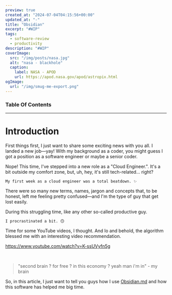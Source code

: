 ```yaml
---
preview: true
created_at: "2024-07-04T04:15:56+00:00"
updated_at: "-"
title: "Obsidian"
excerpt: "#WIP"
tags:
  - software-review
  - productivity
description: "#WIP"
coverImage:
  src: "/img/posts/nasa.jpg"
  alt: "nasa - blackhole"
  caption:
    label: NASA - APOD
    url: https://apod.nasa.gov/apod/astropix.html
ogImage:
  url: "/img/smug-me-export.png"
---
```


### Table Of Contents

---

# Introduction

First things first, I just want to share some exciting news with you all. I landed a new job—yay! With my background as a coder, you might guess I got a position as a software engineer or maybe a senior coder.

Nope! This time, I've stepped into a new role as a "Cloud Engineer.". It's a bit outside my comfort zone, but, uh, hey, it's still tech-related... right?

```text
My first week as a cloud engineer was a total beatdown. ✨
```

There were so many new terms, names, jargon and concepts that, to be honest, left me feeling pretty confused—and I'm the type of guy that get lost easily.

During this struggling time, like any other so-called productive guy.

```text
I procrastinated a bit. 🙃
```

Time for some YouTube videos, I thought. And lo and behold, the algorithm blessed me with an interesting video recommendation.

<!-- TODO: iframe this -->

https://www.youtube.com/watch?v=K-ssUVyfn5g

&nbsp;

> "second brain ? for free ? in this economy ? yeah man i'm in" - my brain

So, in this article, I just want to tell you guys how I use [Obsidian.md](https://obsidian.md/) and how this software has helped me big time.

